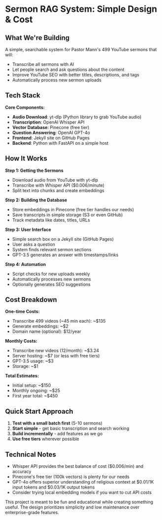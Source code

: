 # Sermon RAG System: Simple Design & Cost

## What We're Building

A simple, searchable system for Pastor Mann's 499 YouTube sermons that will:

- Transcribe all sermons with AI
- Let people search and ask questions about the content
- Improve YouTube SEO with better titles, descriptions, and tags
- Automatically process new sermon uploads

## Tech Stack

**Core Components:**
- **Audio Download**: yt-dlp (Python library to grab YouTube audio)
- **Transcription**: OpenAI Whisper API
- **Vector Database**: Pinecone (free tier)
- **Question Answering**: OpenAI GPT-4o
- **Frontend**: Jekyll site on GitHub Pages
- **Backend**: Python with FastAPI on a simple host

## How It Works

**Step 1: Getting the Sermons**
- Download audio from YouTube with yt-dlp
- Transcribe with Whisper API ($0.006/minute)
- Split text into chunks and create embeddings

**Step 2: Building the Database**
- Store embeddings in Pinecone (free tier handles our needs)
- Save transcripts in simple storage (S3 or even GitHub)
- Track metadata like dates, titles, URLs

**Step 3: User Interface**
- Simple search box on a Jekyll site (GitHub Pages)
- User asks a question
- System finds relevant sermon sections
- GPT-3.5 generates an answer with timestamps/links

**Step 4: Automation**
- Script checks for new uploads weekly
- Automatically processes new sermons
- Optionally generates SEO suggestions

## Cost Breakdown

**One-time Costs:**
- Transcribe 499 videos (~45 min each): ~$135
- Generate embeddings: ~$2
- Domain name (optional): $12/year

**Monthly Costs:**
- Transcribe new videos (12/month): ~$3.24
- Server hosting: ~$7 (or less with free tiers)
- GPT-3.5 usage: ~$3
- Storage: ~$1

**Total Estimates:**
- Initial setup: ~$150
- Monthly ongoing: ~$25
- First year total: ~$450

## Quick Start Approach

1. **Test with a small batch first** (5-10 sermons)
2. **Start simple** - get basic transcription and search working
3. **Build incrementally** - add features as we go
4. **Use free tiers** wherever possible

## Technical Notes

- Whisper API provides the best balance of cost ($0.006/min) and accuracy
- Pinecone's free tier (100k vectors) is plenty for our needs
- GPT-4o offers superior understanding of religious context at $0.01/1K input tokens and $0.03/1K output tokens
- Consider trying local embedding models if you want to cut API costs

This project is meant to be fun and educational while creating something useful. The design prioritizes simplicity and low maintenance over enterprise-grade features.
